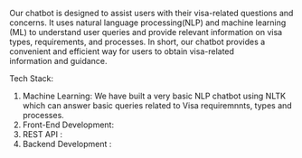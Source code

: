 Our chatbot is designed to assist users with their visa-related questions and concerns. It uses natural language processing(NLP) and machine learning (ML)
to understand user queries and provide relevant information on visa types, requirements, and processes.
In short, our chatbot provides a convenient and efficient way for users to obtain visa-related information and guidance.

Tech Stack:
1) Machine Learning:
We have built a very basic NLP chatbot using NLTK which can answer basic queries related to Visa requiremnnts, types and processes.
2) Front-End Development:
3) REST API :
4) Backend Development : 
